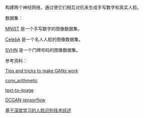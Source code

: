 

构建两个神经网络，通过使它们相互对抗来生成手写数字和真实人脸。



数据集：

[MNIST](http://yann.lecun.com/exdb/mnist/) 是一个手写数字的图像数据集。

[CelebA](http://mmlab.ie.cuhk.edu.hk/projects/CelebA.html) 是一个名人人脸的图像数据集。

[SVHN](http://ufldl.stanford.edu/housenumbers/) 是一个门牌号码的图像数据集。



参考资料：

[Tips and tricks to make GANs work](https://github.com/soumith/ganhacks)

[conv_arithmetic](https://github.com/vdumoulin/conv_arithmetic)

[text-to-image](https://github.com/paarthneekhara/text-to-image#text-to-image-synthesis-using-thought-vectors)

[DCGAN-tensorflow](https://github.com/carpedm20/DCGAN-tensorflow)

[基于深度学习的人脸识别技术综述](https://zhuanlan.zhihu.com/p/24816781)

